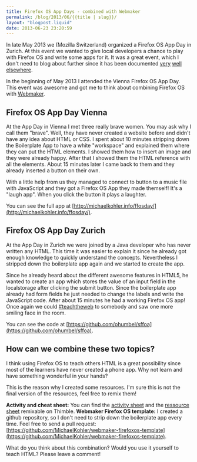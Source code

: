 ```yaml
---
title: Firefox OS App Days - combined with Webmaker
permalink: /blog/2013/06/{{title | slug}}/
layout: "blogpost.liquid"
date: 2013-06-23 23:20:59
---
```


In late May 2013 we (Mozilla Switzerland) organized a Firefox OS App Day in Zurich. At this event we wanted to give local developers a chance to play with Firefox OS and write some apps for it. It was a great event, which I don't need to blog about further since it has been documented [very](http://blog.zuehlke.com/firefoxos-app-day-switzerland-was-great/) [well](https://blog.liip.ch/archive/2013/05/28/firefox-os-app-day.html) [elsewhere](http://blog.utou.ch/2013/mozilla-firefox-os-app-day/).

In the beginning of May 2013 I attended the Vienna Firefox OS App Day. This event was awesome and got me to think about combining Firefox OS with [Webmaker](http://www.webmaker.org).

## Firefox OS App Day Vienna

At the App Day in Vienna I met three really brave women. You may ask why I call them "brave". Well, they have never created a website before and didn't have any idea about HTML or CSS. I spent about 10 minutes stripping down the Boilerplate App to have a white "workspace" and explained them where they can put the HTML elements. I showed them how to insert an image and they were already happy. After that I showed them the HTML reference with all the elements. About 15 minutes later I came back to them and they already inserted a button on their own.

With a little help from us they managed to connect to button to a music file with JavaScript and they got a Firefox OS App they made themself! It's a "laugh app". When you click the button it plays a laughter.

You can see the full app at [http://michaelkohler.info/ffosday/](http://michaelkohler.info/ffosday/).

## Firefox OS App Day Zurich

At the App Day in Zurich we were joined by a Java developer who has never written any HTML. This time it was easier to explain it since he already got enough knowledge to quickly understand the concepts. Nevertheless I stripped down the boilerplate app again and we started to create the app.

Since he already heard about the different awesome features in HTML5, he wanted to create an app which stores the value of an input field in the localstorage after clicking the submit button. Since the boilerplate app already had form fields he just needed to change the labels and write the JavaScript code. After about 15 minutes he had a working Firefox OS app! Once again we could [#teachtheweb](https://twitter.com/search?q=teachtheweb) to somebody and saw one more smiling face in the room.

You can see the code at [https://github.com/ohumbel/sffoa](https://github.com/ohumbel/sffoa).

## How can we combine these two topics?

I think using Firefox OS to teach others HTML is a great possibility since most of the learners have never created a phone app. Why not learn and have something wonderful in your hands?

This is the reason why I created some resources. I'm sure this is not the final version of the resources, feel free to remix them!

**Activity and cheat sheet:** You can find the [activity sheet](https://mkohler.makes.org/thimble/firefox-os-app-activity-sheet) and the [ressource sheet](https://mkohler.makes.org/thimble/firefox-os-app-resource-template) remixable on Thimble.
**Webmaker Firefox OS template:** I created a github repository, so I don't need to strip down the boilerplate app every time. Feel free to send a pull request: [https://github.com/MichaelKohler/webmaker-firefoxos-template](https://github.com/MichaelKohler/webmaker-firefoxos-template).

What do you think about this combination? Would you use it yourself to teach HTML? Please leave a comment!
